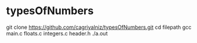 # typesOfNumbers

git clone https://github.com/cagriyalniz/typesOfNumbers.git
cd filepath
gcc main.c floats.c integers.c header.h 
./a.out
